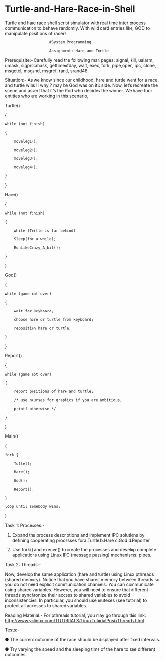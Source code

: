 # Turtle-and-Hare-Race-in-Shell
Turtle and hare race shell script simulator with real time inter process communication to behave randomly. With wild card entries like, GOD to manipulate positions of racers.

						#System Programming

						Assignment: Hare and Turtle

Prerequisite:- Carefully read the following man pages: signal, kill, ualarm, umask, sigprocmask,
gettimeofday, wait, exec, fork, pipe,open, ipc, clone, msgctcl, msgsnd, msgrcf, rand, srand48.

Situation:-
As we know since our childhood, hare and turtle went for a race, and turtle wins !! why ? may be
God was on it’s side. Now, let’s recreate the scene and assert that it’s the God who decides the
winner. We have four entities who are working in this scenario,

Turtle()

{

	while (not finish)
	
	{
	
		moveleg1();
	
		moveleg2();
		
		moveleg3();
		
		moveleg4();
	
	}

}

Hare()

{

	while (not finish)

	{

		while (Turtle is far behind)

		Sleep(for_a_while);

		RunLikeCrazy_A_bit();

	}

}

God()

{

	while (game not over)

	{

		wait for keyboard;

		choose hare or turtle from keyboard;

		reposition hare or turtle;

	}

}

Report()

{

	while (game not over)

	{

		report positions of hare and turtle;

		/* use ncurses for graphics if you are ambitious,

		printf otherwise */

	}

}

Main()

{

	fork {

		Tutle();

		Hare();

		God();

		Report();

	}

	loop until somebody wins;

}


Task 1: Processes:-

1. Expand the process descriptions and implement IPC solutions by defining cooperating
processes fora.Turtle b.Hare c.God d.Reporter

2. Use fork() and execve() to create the processes and develop complete applications using
Linux IPC (message passing) mechanisms: pipes.

Task 2: Threads:-

Now, develop the same application (hare and turtle) using Linux pthreads (shared memory).
Notice that you have shared memory between threads so you do not need explicit
communication channels. You can communicate using shared variables. However, you will
need to ensure that different threads synchronize their access to shared variables to avoid
inconsistencies. In particular, you should use mutexes (see tutorial) to protect all accesses to
shared variables.

Reading Material:- For pthreads tutorial, you may go through this link:
http://www.yolinux.com/TUTORIALS/LinuxTutorialPosixThreads.html

Tests:-

● The current outcome of the race should be displayed after fixed intervals.

● Try varying the speed and the sleeping time of the hare to see different outcomes.

